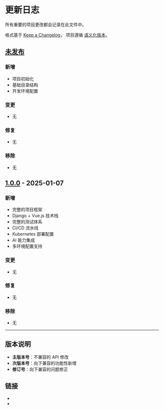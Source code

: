 # 更新日志

所有重要的项目更改都会记录在此文件中。

格式基于 [Keep a Changelog](https://keepachangelog.com/zh-CN/1.0.0/)，
项目遵循 [语义化版本](https://semver.org/lang/zh-CN/)。

## [未发布]

### 新增
- 项目初始化
- 基础目录结构
- 开发环境配置

### 变更
- 无

### 修复
- 无

### 移除
- 无

## [1.0.0] - 2025-01-07

### 新增
- 完整的项目框架
- Django + Vue.js 技术栈
- 完整的测试体系
- CI/CD 流水线
- Kubernetes 部署配置
- AI 能力集成
- 多环境配置支持

### 变更
- 无

### 修复
- 无

### 移除
- 无

---

## 版本说明

- **主版本号**：不兼容的 API 修改
- **次版本号**：向下兼容的功能性新增
- **修订号**：向下兼容的问题修正

## 链接

- [未发布]: https://github.com/bravo-project/bravo/compare/v1.0.0...HEAD
- [1.0.0]: https://github.com/bravo-project/bravo/releases/tag/v1.0.0
